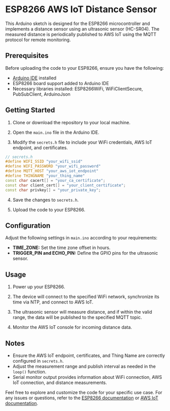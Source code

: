 # ESP8266 AWS IoT Distance Sensor

This Arduino sketch is designed for the ESP8266 microcontroller and implements a distance sensor using an ultrasonic sensor (HC-SR04). The measured distance is periodically published to AWS IoT using the MQTT protocol for remote monitoring.

## Prerequisites

Before uploading the code to your ESP8266, ensure you have the following:

- [Arduino IDE](https://www.arduino.cc/en/Main/Software) installed
- ESP8266 board support added to Arduino IDE
- Necessary libraries installed: ESP8266WiFi, WiFiClientSecure, PubSubClient, ArduinoJson

## Getting Started

1. Clone or download the repository to your local machine.

2. Open the `main.ino` file in the Arduino IDE.

3. Modify the `secrets.h` file to include your WiFi credentials, AWS IoT endpoint, and certificates.

```cpp
// secrets.h
#define WIFI_SSID "your_wifi_ssid"
#define WIFI_PASSWORD "your_wifi_password"
#define MQTT_HOST "your_aws_iot_endpoint"
#define THINGNAME "your_thing_name"
const char cacert[] = "your_ca_certificate";
const char client_cert[] = "your_client_certificate";
const char privkey[] = "your_private_key";
```

4. Save the changes to `secrets.h`.

5. Upload the code to your ESP8266.

## Configuration

Adjust the following settings in `main.ino` according to your requirements:

- **TIME_ZONE:** Set the time zone offset in hours.
- **TRIGGER_PIN and ECHO_PIN:** Define the GPIO pins for the ultrasonic sensor.

## Usage

1. Power up your ESP8266.

2. The device will connect to the specified WiFi network, synchronize its time via NTP, and connect to AWS IoT.

3. The ultrasonic sensor will measure distance, and if within the valid range, the data will be published to the specified MQTT topic.

4. Monitor the AWS IoT console for incoming distance data.

## Notes

- Ensure the AWS IoT endpoint, certificates, and Thing Name are correctly configured in `secrets.h`.
- Adjust the measurement range and publish interval as needed in the `loop()` function.
- Serial monitor output provides information about WiFi connection, AWS IoT connection, and distance measurements.

Feel free to explore and customize the code for your specific use case. For any issues or questions, refer to the [ESP8266 documentation](https://arduino-esp8266.readthedocs.io/en/latest/) or [AWS IoT documentation](https://docs.aws.amazon.com/iot/latest/developerguide/what-is-aws-iot.html).
